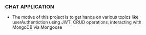 ### CHAT APPLICATION
* The motive of this project is to get hands on various topics like userAuthentiction using JWT, CRUD operations, interacting with MongoDB via Mongoose
